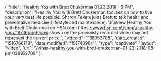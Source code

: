 {
    "title": "Healthy You with Brett Chukerman 01.23.2018 - 8 PM",
    "description": "Healthy You with Brett Chukerman focuses on how to live your very best life possible. Sharon Fekete joins Brett to talk health and preventative medicine (lifestyle and maintenance). \n\nView Healthy You with Brett Chukerman on HSN.com:  https:\/\/www.hsn.com\/shop\/healthy-you\/18766\n\nPrices shown on the previously recorded video may not represent the current price.",
    "videoid": "138953708",
    "date_created": "1516766178",
    "date_modified": "1517409641",
    "type": "captivate",
    "layout": "video",
    "url": "\/v\/hsn-healthy-you-with-brett-chukerman-01-23-2018-08-pm\/138953708"
}